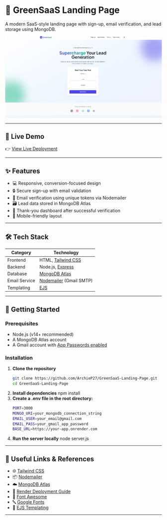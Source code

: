 # 🌿 GreenSaaS Landing Page

A modern SaaS-style landing page with sign-up, email verification, and lead storage using MongoDB.

![screenshot](ss.png)

---

## 🔗 Live Demo

👉 [View Live Deployment](https://greensaas.onrender.com/)

---

## ✨ Features

- 💻 Responsive, conversion-focused design  
- 🔒 Secure sign-up with email validation  
- 📧 Email verification using unique tokens via Nodemailer  
- 🗃️ Lead data stored in MongoDB Atlas  
- 🎉 Thank-you dashboard after successful verification  
- 📱 Mobile-friendly layout  

---

## 🛠️ Tech Stack

| Category       | Technology |
|----------------|------------|
| Frontend       | HTML, [Tailwind CSS](https://tailwindcss.com/) |
| Backend        | Node.js, [Express](https://expressjs.com/) |
| Database       | [MongoDB Atlas](https://www.mongodb.com/cloud/atlas) |
| Email Service  | [Nodemailer](https://nodemailer.com/about/) (Gmail SMTP) |
| Templating     | [EJS](https://ejs.co/) |

---

## 🚀 Getting Started

### Prerequisites

- Node.js (v14+ recommended)
- A MongoDB Atlas account
- A Gmail account with [App Passwords enabled](https://support.google.com/accounts/answer/185833)

### Installation

1. **Clone the repository**
   ```bash
   git clone https://github.com/ArchieP27/GreenSaaS-Landing-Page.git
   cd GreenSaaS-Landing-Page
2. **Install dependencies**
   npm install
3. **Create a .env file in the root directory:**  
   ```bash
   PORT=3000  
   MONGO_URI=your_mongodb_connection_string  
   EMAIL_USER=your_email@gmail.com  
   EMAIL_PASS=your_gmail_app_password  
   BASE_URL=https://your-app.onrender.com  
5. **Run the server locally**
   node server.js

---

## 🔗 Useful Links & References
- 🌐 [Tailwind CSS](https://tailwindcss.com/)
- 📦 [Nodemailer](https://nodemailer.com/about/)
- ☁️ [MongoDB Atlas](https://www.mongodb.com/products/platform/atlas-database)
- 🚀 [Render Deployment Guide](https://render.com/docs/deploy-node-express-app)
- 🎨 [Font Awesome](https://fontawesome.com/)
- 🔤 [Google Fonts](https://fonts.google.com/)
- 📝 [EJS Templating](https://ejs.co/)

---

